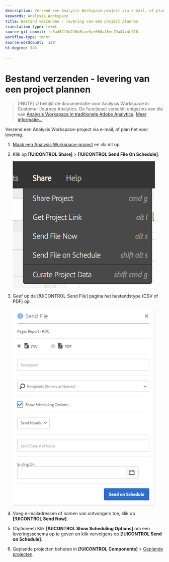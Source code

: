```yaml
---
description: Verzend een Analysis Workspace-project via e-mail, of plan het voor levering.
keywords: Analysis Workspace
title: Bestand verzenden - levering van een project plannen
translation-type: tm+mt
source-git-commit: fc5a462f3d216d8cae3ce060a45ec79a44c4c918
workflow-type: tm+mt
source-wordcount: '129'
ht-degree: 34%

---
```



# Bestand verzenden - levering van een project plannen

>[!NOTE] U bekijkt de documentatie voor Analysis Workspace in Customer Journey Analytics. De functieset verschilt enigszins van die van [Analysis Workspace in traditionele Adobe Analytics](https://docs.adobe.com/content/help/en/analytics/analyze/analysis-workspace/home.html). [Meer informatie...](/help/getting-started/cja-aa.md)

Verzend een Analysis Workspace-project via e-mail, of plan het voor levering.

1. [Maak een Analysis Workspace-project](https://docs.adobe.com/content/help/en/analytics/analyze/analysis-workspace/build-workspace-project/t-freeform-project.html) en sla dit op.
1. Klik op **[!UICONTROL Share]** > **[!UICONTROL Send File On Schedule]**.

   ![Stap Resultaat](assets/send-file.png)

1. Geef op de [!UICONTROL Send File] pagina het bestandstype (CSV of PDF) op.

   ![Stap Resultaat](assets/send-file-pop-up.png)

1. Voeg e-mailadressen of namen van ontvangers toe, klik op **[!UICONTROL Send Now]**.
1. (Optioneel) Klik **[!UICONTROL Show Scheduling Options]** om een leveringsschema op te geven en klik vervolgens op **[!UICONTROL Send on Schedule]**.
1. Geplande projecten beheren in **[!UICONTROL Components]** > [Geplande projecten](/help/analysis-workspace/curate-share/schedule-projects.md).
